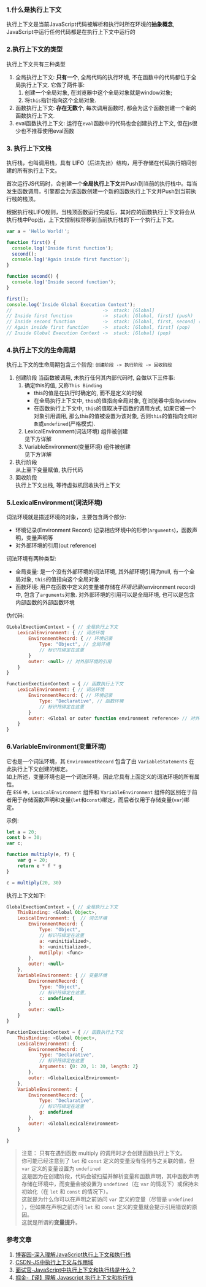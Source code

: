 ### 1.什么是执行上下文
执行上下文是当前JavaScript代码被解析和执行时所在环境的**抽象概念**, JavaScript中运行任何代码都是在执行上下文中运行的

### 2.执行上下文的类型
执行上下文共有三种类型
1. 全局执行上下文: **只有一个**, 全局代码的执行环境, 不在函数中的代码都位于全局执行上下文. 它做了两件事: 
    1. 创建一个全局对象, 在浏览器中这个全局对象就是window对象; 
    2. 将`this`指针指向这个全局对象.
2. 函数执行上下文: **存在无数个**, 每次调用函数时, 都会为这个函数创建一个新的函数执行上下文.
3. eval函数执行上下文: 运行在`eval`函数中的代码也会创建执行上下文, 但在js很少也不推荐使用eval函数

### 3. 执行上下文栈
执行栈，也叫调用栈，具有 LIFO（后进先出）结构，用于存储在代码执行期间创建的所有执行上下文。

首次运行JS代码时，会创建一个**全局执行上下文**并Push到当前的执行栈中。每当发生函数调用，引擎都会为该函数创建一个新的函数执行上下文并Push到当前执行栈的栈顶。

根据执行栈LIFO规则，当栈顶函数运行完成后，其对应的函数执行上下文将会从执行栈中Pop出，上下文控制权将移到当前执行栈的下一个执行上下文。
```js
var a = 'Hello World!';

function first() {  
  console.log('Inside first function');  
  second();  
  console.log('Again inside first function');  
}

function second() {  
  console.log('Inside second function');  
}

first();  
console.log('Inside Global Execution Context');
//                                 ->  stack: [Global]
// Inside first function           ->  stack: [Global, first] (push)
// Inside second function          ->  stack: [Global, first, second] (push)
// Again inside first function     ->  stack: [Global, first] (pop)
// Inside Global Execution Context ->  stack: [Global] (pop)
```

### 4.执行上下文的生命周期
执行上下文的生命周期包含三个阶段: `创建阶段 -> 执行阶段 -> 回收阶段`
1. 创建阶段
    当函数被调用, 未执行任何其内部代码时, 会做以下三件事:
    1. 确定this的值, 又称`This Binding`<br>
        - this的值是在执行时确定的, 而不是定义的时候
        - 在全局执行上下文中, `this`的值指向全局对象, 在浏览器中指向`window`
        - 在函数执行上下文中, `this`的值取决于函数的调用方式, 如果它被一个对象引用调用, 那么this的值被设置为该对象, 否则`this`的值指向`全局对象`或`undefined`(严格模式).
    2. LexicalEnvironment(词法环境) 组件被创建<br>
        见下方详解
    3. VariableEnvironment(变量环境) 组件被创建<br>
        见下方详解
2. 执行阶段<br>
    从上至下变量赋值, 执行代码
3. 回收阶段<br>
    执行上下文出栈, 等待虚拟机回收执行上下文

### 5.LexicalEnvironment(词法环境)
词法环境就是描述环境的对象，主要包含两个部分:
- 环境记录(Environment Record)
    记录相应环境中的形参(`arguments`)，函数声明，变量声明等
- 对外部环境的引用(out reference)

词法环境有两种类型:<br>
- 全局变量: 是一个没有外部环境的词法环境, 其外部环境引用为null, 有一个全局对象, `this`的值指向这个全局对象
- 函数环境: 用户在函数中定义的变量被存储在*环境记录*(environment record)中, 包含了`arguments`对象. 对外部环境的引用可以是全局环境, 也可以是包含内部函数的外部函数环境

伪代码: 
```js
GLobalExectionContext = { // 全局执行上下文
    LexicalEnvironment: { // 词法环境
        EnvironmentRecord: { // 环境记录
            Type: "Object", // 全局环境
            // 标识符绑定在这里
        }
        outer: <null> // 对外部环境的引用
    }
}

FunctionExectionContext = { // 函数执行上下文
    LexicalEnvironment: { // 词法环境
        EnvironmentRecord: { // 环境记录
            Type: "Declarative", // 函数环境
            // 标识符绑定在这里
        }
        outer: <Global or outer function environment reference> // 对外部环境的引用
    }
}
```

### 6.VariableEnvironment(变量环境)
它也是一个词法环境，其 `EnvironmentRecord` 包含了由  `VariableStatements` 在此执行上下文创建的绑定。<br>
如上所述，变量环境也是一个词法环境，因此它具有上面定义的词法环境的所有属性。<br>
在 `ES6` `中，LexicalEnvironment` 组件和 `VariableEnvironment` 组件的区别在于前者用于存储函数声明和变量(`let`和`const`)绑定，而后者仅用于存储变量(`var`)绑定。

示例: 
```js
let a = 20;
const b = 30;
var c;

function multiply(e, f) {
    var g = 20;
    return e * f * g
}

c = multiply(20, 30)
```
执行上下文如下:
```js
GlobalExectionContext = { // 全局执行上下文
    ThisBinding: <Global Object>,
    LexicalEnvironment: {  // 词法环境
        EnvironmentRecord: {
            Type: "Object",
            // 标识符绑定在这里
            a: <uninitialized>,
            b: <uninitialized>,
            mutilply: <func>
        },
        outer: <null>
    },
    VariableEnvironment: { // 变量环境
        EnvironmentRecord: {
            Type: "Object",
            // 标识符绑定在这里,
            c: undefined,
        }
        outer: <null>
    }
}

FunctionExectionContext = { // 函数执行上下文
    ThisBinding: <Global Object>,
    LexicalEnvironment: {
        EnvironmentRecord: {
            Type: "Declarative",
            // 标识符绑定在这里
            Arguments: {0: 20, 1: 30, length: 2}
        },
        outer: <GlobalLexicalEnvironment>
    },
    VariableEnvironment: {
        EnvironmentRecord: {
            Type: "Declarative",
            // 标识符绑定在这里
            g: undefined
        },
        outer: <GlobalLexicalEnvironment>
    }
    
}
```
> 注意： 只有在遇到函数 multiply 的调用时才会创建函数执行上下文。<br>
你可能已经注意到了 `let` 和 `const` 定义的变量没有任何与之关联的值，但 `var` 定义的变量设置为 `undefined`<br>
这是因为在创建阶段，代码会被扫描并解析变量和函数声明，其中函数声明存储在环境中，而变量会被设置为 `undefined`（在 `var` 的情况下）或保持未初始化（在 `let` 和 `const` 的情况下）。<br>
这就是为什么你可以在声明之前访问 `var` 定义的变量（尽管是 `undefined` ），但如果在声明之前访问 `let` 和 `const` 定义的变量就会提示引用错误的原因。<br>
这就是所谓的**变量提升**。


### 参考文章
1. [博客园-深入理解JavaScript执行上下文和执行栈](https://www.cnblogs.com/fundebug/p/understand-javascript-context-and-stack.html)
2. [CSDN-JS中执行上下文与作用域](https://blog.csdn.net/itdachuang/article/details/120635367)
3. [面试官-JavaScript中执行上下文和执行栈是什么？](https://vue3js.cn/interview/JavaScript/context_stack.html)
4. [掘金-【译】理解 Javascript 执行上下文和执行栈](https://juejin.cn/post/6844903704466833421#comment)